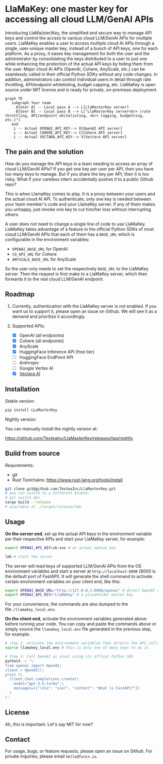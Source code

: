 # LlaMaKey: one master key for accessing all cloud LLM/GenAI APIs

Introducing LlaMa(ster)Key, the simplified and secure way to manage API keys and control the access to various cloud LLM/GenAI APIs for multiple users. LlaMaKey enables a user to access multiple cloud AI APIs through a single, user-unique master key, instead of a bunch of API keys, one for each platform. As a proxy, it eases key management for both the user and the administrator by consolidating the keys distributed to a user to just one while enhancing the protection of the actual API keys by hiding them from the user. Major cloud AI APIs (OpenAI, Cohere, AnyScale, etc.) can be seamlessly called in their official Python SDKs without any code changes. In addition, administrators can control individual users in detail through rate throttling, API/endpoint whitelisting, budget capping, etc. LlaMaKey is open source under MIT license and is ready for private, on-premises deployment.

```mermaid
graph TD
   subgraph Your team
     A[User A] -- Local pass A --> L[LlaMasterKey server]
     B[User B] -- Local pass B --> L["LlaMasterKey server<br> (rate throttling, API/endpoint whitelisting, <br> logging, budgetting, etc.)"]
   end 
    L -- Actual OPENAI_API_KEY--> O[OpenAI API server]
    L -- Actual COHERE_API_KEY--> C[Cohere API server]
    L -- Actual VECTARA_API_KEY--> V[Vectara API server]
```

## The pain and the solution

How do you manage the API keys in a team needing to access an array of cloud LLM/GenAI APIs?
If you get one key per user per API, then you have too many keys to manage.
But if you share the key per API, then it is too risky. What if your careless intern accidentally pushes it to a public Github repo?

This is when LlamaKey comes to play. It is a proxy between your users and the actual cloud AI API. To authenticate, only one key is needed between your team member's code and your LlamaKey server. If any of them makes you unhappy, just revoke one key to cut him/her loss without interrupting others.

A user does not need to change a single line of code to use LlaMaKey. LlaMaKey takes advantage of a feature in the official Python SDKs of most cloud LLM/GenAI APIs that each of them has a `BASE_URL` which is configurable in the environment variables:

* `OPENAI_BASE_URL` for OpenAI
* `CO_API_URL` for Cohere
* `ANYSCALE_BASE_URL` for AnyScale

So the user only needs to set the respectively `BASE_URL` to the LlaMaKey server. Then the request is first make to a LlaMaKey server, which then forwards it to the real cloud LLM/GenAI endpoint.

## Roadmap

1. Currently, authentication with the LlaMaKey server is not enabled. If you want us to support it, please open an issue on Github. We will see it as a demand and prioritize it accordingly.
2. Supported APIs:

   * [x] OpenAI (all endpoints)
   * [x] Cohere (all endpoints)
   * [x] AnyScale
   * [x] HuggingFace Inference API (free tier)
   * [ ] HuggingFace EndPoint API
   * [ ] Anthropic
   * [ ] Google Vertex AI
   * [x] [Vectara AI](https://vectara.com/)

## Installation

Stable version:

```bash
pip install LLaMasterKey
```

Nightly version:

You can manually install the nightly version at:

<https://github.com/TexteaInc/LlaMasterKey/releases/tag/nightly>

## Build from source

Requirements:

* git
* Rust Toolchains: <https://www.rust-lang.org/tools/install>

```bash
git clone git@github.com:TexteaInc/LlaMasterKey.git
# you can switch to a different branch:
# git switch dev
cargo build --release
# available at ./target/release/lmk
```

## Usage

**On the server end**, set up the actual API keys in the environment variable per their respective APIs and start your LlaMaKey server, for example:

```bash
export OPENAI_API_KEY=sk-xxx # an actual openai key

lmk # start the server
```

The server will read keys of supported LLM/GenAI APIs from the OS environment variables and start a server at `http://localhost:8000` (8000 is the default port of FastAPI). It will generate the shell command to activate certain environment variables on your client end, like this:

```bash
export OPENAI_BASE_URL="http://127.0.0.1:8000/openai" # direct OpenAI calls to the LlaMaKey server
export OPENAI_API_KEY="LlaMaKey" # a placeholder master key
```

For your convenience, the commands are also dumped to the file`./llamakey_local.env`.

**On the client end**, activate the environment variables generated above before running your code. You can copy and paste the commands above or simply source the `llamakey_local.env` file generated in the previous step, for example:

```bash
# step 1: activate the environment variables that directs the API calls to the LlaMaKey server
source llamakey_local.env # this is only one of many ways to do it.

# Step 2: Call OpenAI as usual using its offical Python SDK
python3 -c '\
from openai import OpenAI;
client = OpenAI();
print (\
  client.chat.completions.create(\
    model="gpt-3.5-turbo",\
    messages=[{"role": "user", "content": "What is FastAPI?"}]
  )
)'
```

## License

Ah, this is important. Let's say MIT for now?

## Contact

For usage, bugs, or feature requests, please open an issue on Github. For private inquiries, please email `hello@funix.io`.
